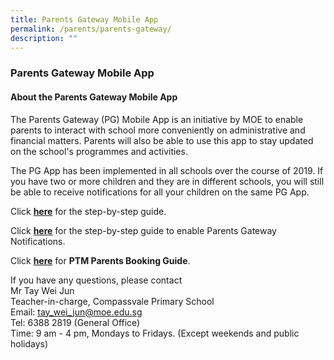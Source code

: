 ```yaml
---
title: Parents Gateway Mobile App
permalink: /parents/parents-gateway/
description: ""
---
```

### **Parents Gateway Mobile App**
#### **About the Parents Gateway Mobile App**
The Parents Gateway (PG) Mobile App is an initiative by MOE to enable parents to interact with school more conveniently on administrative and financial matters. Parents will also be able to use this app to stay updated on the school's programmes and activities.  

The PG App has been implemented in all schools over the course of 2019. If you have two or more children and they are in different schools, you will still be able to receive notifications for all your children on the same PG App.

Click **[here](/files/parentsgateway1.pdf)** for the step-by-step guide.  
  
Click **[here](/files/parentsgateway2.pdf)** for the step-by-step guide to enable Parents Gateway Notifications.

Click **[here](/files/parentsgateway3.pdf)** for **PTM Parents Booking Guide**.

If you have any questions, please contact<br>
Mr Tay Wei Jun<br>
Teacher-in-charge, Compassvale Primary School<br>
Email: tay_wei_jun@moe.edu.sg<br>
Tel: 6388 2819 (General Office)<br>
Time: 9 am - 4 pm, Mondays to Fridays. (Except weekends and public holidays)